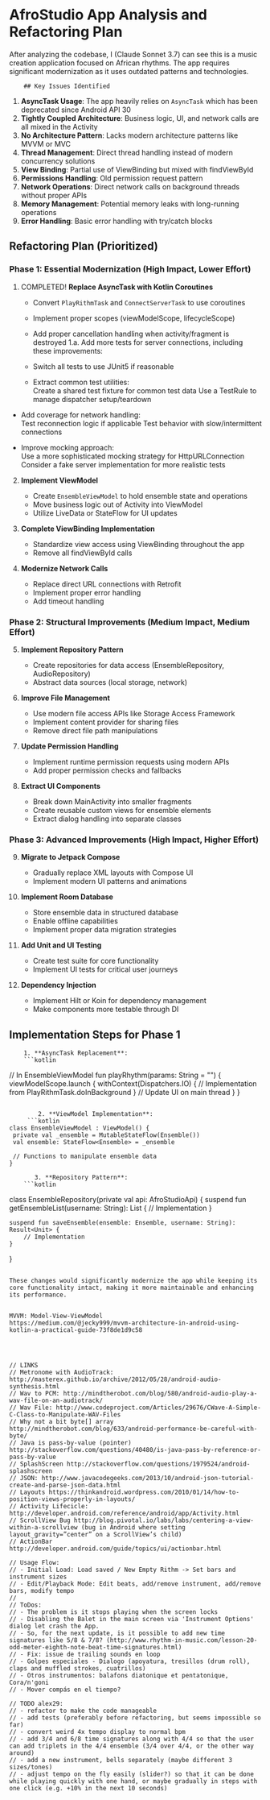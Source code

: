 # AfroStudio App Analysis and Refactoring Plan

After analyzing the codebase, I (Claude Sonnet 3.7) can see this is a music creation application
focused on African rhythms. The app requires significant modernization as it uses outdated patterns
and technologies.

        ## Key Issues Identified

1. **AsyncTask Usage**: The app heavily relies on `AsyncTask` which has been deprecated since
   Android API 30
2. **Tightly Coupled Architecture**: Business logic, UI, and network calls are all mixed in the
   Activity
3. **No Architecture Pattern**: Lacks modern architecture patterns like MVVM or MVC
4. **Thread Management**: Direct thread handling instead of modern concurrency solutions
5. **View Binding**: Partial use of ViewBinding but mixed with findViewById
6. **Permissions Handling**: Old permission request pattern
7. **Network Operations**: Direct network calls on background threads without proper APIs
8. **Memory Management**: Potential memory leaks with long-running operations
9. **Error Handling**: Basic error handling with try/catch blocks

## Refactoring Plan (Prioritized)

### Phase 1: Essential Modernization (High Impact, Lower Effort)


1. COMPLETED! **Replace AsyncTask with Kotlin Coroutines**
    - Convert `PlayRithmTask` and `ConnectServerTask` to use coroutines
    - Implement proper scopes (viewModelScope, lifecycleScope)
    - Add proper cancellation handling when activity/fragment is destroyed
1.a. Add more tests for server connections, including these improvements:
    - Switch all tests to use JUnit5 if reasonable
   
    - Extract common test utilities:  
      Create a shared test fixture for common test data
      Use a TestRule to manage dispatcher setup/teardown

- Add coverage for network handling:  
Test reconnection logic if applicable
Test behavior with slow/intermittent connections

- Improve mocking approach:  
Use a more sophisticated mocking strategy for HttpURLConnection
Consider a fake server implementation for more realistic tests


2. **Implement ViewModel**
    - Create `EnsembleViewModel` to hold ensemble state and operations
    - Move business logic out of Activity into ViewModel
    - Utilize LiveData or StateFlow for UI updates

3. **Complete ViewBinding Implementation**
    - Standardize view access using ViewBinding throughout the app
    - Remove all findViewById calls

4. **Modernize Network Calls**
    - Replace direct URL connections with Retrofit
    - Implement proper error handling
    - Add timeout handling

### Phase 2: Structural Improvements (Medium Impact, Medium Effort)

5. **Implement Repository Pattern**
    - Create repositories for data access (EnsembleRepository, AudioRepository)
    - Abstract data sources (local storage, network)

6. **Improve File Management**
    - Use modern file access APIs like Storage Access Framework
    - Implement content provider for sharing files
    - Remove direct file path manipulations

7. **Update Permission Handling**
    - Implement runtime permission requests using modern APIs
    - Add proper permission checks and fallbacks

8. **Extract UI Components**
    - Break down MainActivity into smaller fragments
    - Create reusable custom views for ensemble elements
    - Extract dialog handling into separate classes

### Phase 3: Advanced Improvements (High Impact, Higher Effort)

9. **Migrate to Jetpack Compose**
    - Gradually replace XML layouts with Compose UI
    - Implement modern UI patterns and animations

10. **Implement Room Database**
    - Store ensemble data in structured database
    - Enable offline capabilities
    - Implement proper data migration strategies

11. **Add Unit and UI Testing**
    - Create test suite for core functionality
    - Implement UI tests for critical user journeys

12. **Dependency Injection**
    - Implement Hilt or Koin for dependency management
    - Make components more testable through DI

## Implementation Steps for Phase 1

        1. **AsyncTask Replacement**:
        ```kotlin

// In EnsembleViewModel
fun playRhythm(params: String = "") {
viewModelScope.launch {
withContext(Dispatchers.IO) {
// Implementation from PlayRithmTask.doInBackground
}
// Update UI on main thread
}
}

   ```

           2. **ViewModel Implementation**:
        ```kotlin
class EnsembleViewModel : ViewModel() {
    private val _ensemble = MutableStateFlow(Ensemble())
    val ensemble: StateFlow<Ensemble> = _ensemble

    // Functions to manipulate ensemble data
}
   ```

           3. **Repository Pattern**:
        ```kotlin

class EnsembleRepository(private val api: AfroStudioApi) {
suspend fun getEnsembleList(username: String): List<String> {
// Implementation
}

    suspend fun saveEnsemble(ensemble: Ensemble, username: String): Result<Unit> {
        // Implementation
    }

}

   ```

These changes would significantly modernize the app while keeping its core functionality intact, making it more maintainable and enhancing its performance.


MVVM: Model-View-ViewModel
https://medium.com/@jecky999/mvvm-architecture-in-android-using-kotlin-a-practical-guide-73f8de1d9c58




// LINKS
// Metronome with AudioTrack: http://masterex.github.io/archive/2012/05/28/android-audio-synthesis.html
// Wav to PCM: http://mindtherobot.com/blog/580/android-audio-play-a-wav-file-on-an-audiotrack/
// Wav File: http://www.codeproject.com/Articles/29676/CWave-A-Simple-C-Class-to-Manipulate-WAV-Files
// Why not a bit byte[] array http://mindtherobot.com/blog/633/android-performance-be-careful-with-byte/
// Java is pass-by-value (pointer) http://stackoverflow.com/questions/40480/is-java-pass-by-reference-or-pass-by-value
// SplashScreen http://stackoverflow.com/questions/1979524/android-splashscreen
// JSON: http://www.javacodegeeks.com/2013/10/android-json-tutorial-create-and-parse-json-data.html
// Layouts https://thinkandroid.wordpress.com/2010/01/14/how-to-position-views-properly-in-layouts/
// Activity Lifecicle: http://developer.android.com/reference/android/app/Activity.html
// ScrollView Bug http://blog.pivotal.io/labs/labs/centering-a-view-within-a-scrollview (bug in Android where setting layout_gravity=”center” on a ScrollView’s child)
// ActionBar http://developer.android.com/guide/topics/ui/actionbar.html

// Usage Flow:
// - Initial Load: Load saved / New Empty Rithm -> Set bars and instrument sizes
// - Edit/Playback Mode: Edit beats, add/remove instrument, add/remove bars, modify tempo
//
// ToDos:
// - The problem is it stops playing when the screen locks
// - Disabling the Balet in the main screen via 'Instrument Optiens' dialog let crash the App.
// - So, for the next update, is it possible to add new time signatures like 5/8 & 7/8? (http://www.rhythm-in-music.com/lesson-20-odd-meter-eighth-note-beat-time-signatures.html)
// - Fix: issue de trailing sounds en loop
// - Golpes especiales - Dialogo (apoyatura, tresillos (drum roll),  claps and muffled strokes, cuatrillos)
// - Otros instrumentos: balafons diatonique et pentatonique, Cora/n'goni
// - Mover compás en el tiempo?

// TODO alex29:
// - refactor to make the code manageable
// - add tests (preferably before refactoring, but seems impossible so far)
// - convert weird 4x tempo display to normal bpm
// - add 3/4 and 6/8 time signatures along with 4/4 so that the user can add triplets in the 4/4 ensemble (3/4 over 4/4, or the other way around)
// - add a new instrument, bells separately (maybe different 3 sizes/tones)
// - adjust tempo on the fly easily (slider?) so that it can be done while playing quickly with one hand, or maybe gradually in steps with one click (e.g. +10% in the next 10 seconds)
